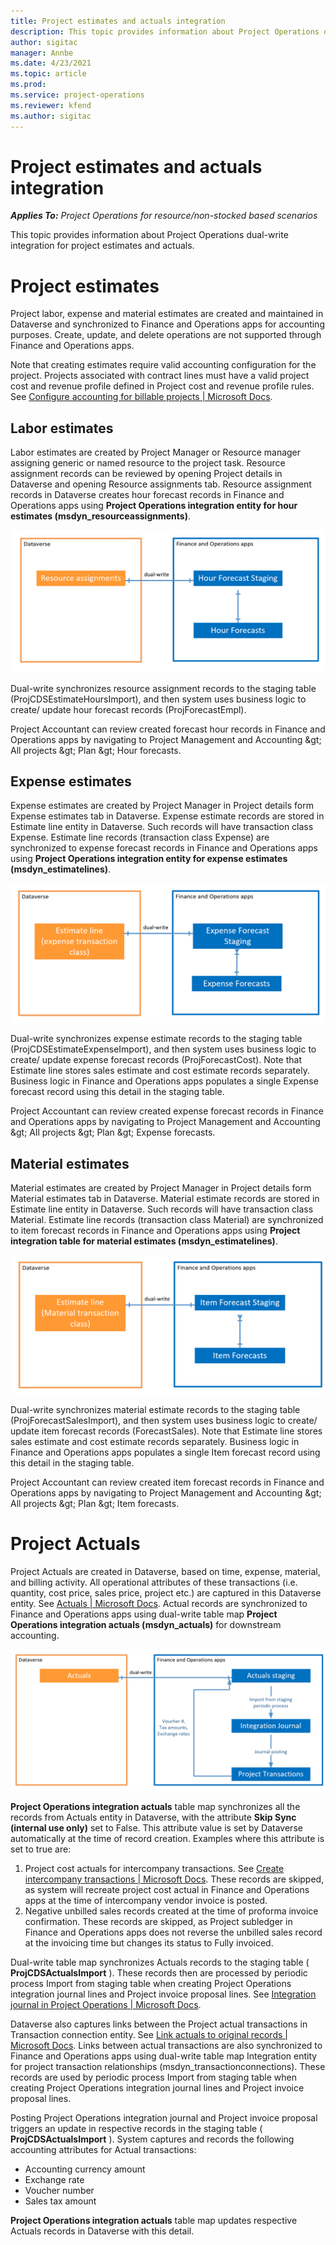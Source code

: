 ```yaml
---
title: Project estimates and actuals integration
description: This topic provides information about Project Operations dual-write integration for project estimates and actuals.
author: sigitac
manager: Annbe
ms.date: 4/23/2021
ms.topic: article
ms.prod:
ms.service: project-operations
ms.reviewer: kfend 
ms.author: sigitac
---
```


# Project estimates and actuals integration

_**Applies To:** Project Operations for resource/non-stocked based scenarios_

This topic provides information about Project Operations dual-write integration for project estimates and actuals.

# Project estimates

Project labor, expense and material estimates are created and maintained in Dataverse and synchronized to Finance and Operations apps for accounting purposes. Create, update, and delete operations are not supported through Finance and Operations apps.

Note that creating estimates require valid accounting configuration for the project. Projects associated with contract lines must have a valid project cost and revenue profile defined in Project cost and revenue profile rules. See [Configure accounting for billable projects | Microsoft Docs](https://docs.microsoft.com/en-us/dynamics365/project-operations/project-accounting/configure-accounting-billable-projects#configure-project-cost-and-revenue-profile-rules).

## Labor estimates

Labor estimates are created by Project Manager or Resource manager assigning generic or named resource to the project task. Resource assignment records can be reviewed by opening Project details in Dataverse and opening Resource assignments tab. Resource assignment records in Dataverse creates hour forecast records in Finance and Operations apps using **Project Operations integration entity for hour estimates (msdyn\_resourceassignments)**.

![Labor estimates integration](./Media/DW4LaborEstimates.png)

Dual-write synchronizes resource assignment records to the staging table (ProjCDSEstimateHoursImport), and then system uses business logic to create/ update hour forecast records (ProjForecastEmpl).

Project Accountant can review created forecast hour records in Finance and Operations apps by navigating to Project Management and Accounting \&gt; All projects \&gt; Plan \&gt; Hour forecasts.

## Expense estimates

Expense estimates are created by Project Manager in Project details form Expense estimates tab in Dataverse. Expense estimate records are stored in Estimate line entity in Dataverse. Such records will have transaction class Expense. Estimate line records (transaction class Expense) are synchronized to expense forecast records in Finance and Operations apps using **Project Operations integration entity for expense estimates (msdyn\_estimatelines)**.

![Expense estimates integration](./Media/DW4ExpenseEstimates.png)

Dual-write synchronizes expense estimate records to the staging table (ProjCDSEstimateExpenseImport), and then system uses business logic to create/ update expense forecast records (ProjForecastCost). Note that Estimate line stores sales estimate and cost estimate records separately. Business logic in Finance and Operations apps populates a single Expense forecast record using this detail in the staging table.

Project Accountant can review created expense forecast records in Finance and Operations apps by navigating to Project Management and Accounting \&gt; All projects \&gt; Plan \&gt; Expense forecasts.

## Material estimates

Material estimates are created by Project Manager in Project details form Material estimates tab in Dataverse. Material estimate records are stored in Estimate line entity in Dataverse. Such records will have transaction class Material. Estimate line records (transaction class Material) are synchronized to item forecast records in Finance and Operations apps using **Project integration table for material estimates (msdyn\_estimatelines)**.

![Material estimates integration](./Media/DW4MaterialEstimates.png)

Dual-write synchronizes material estimate records to the staging table (ProjForecastSalesImport), and then system uses business logic to create/ update item forecast records (ForecastSales). Note that Estimate line stores sales estimate and cost estimate records separately. Business logic in Finance and Operations apps populates a single Item forecast record using this detail in the staging table.

Project Accountant can review created item forecast records in Finance and Operations apps by navigating to Project Management and Accounting \&gt; All projects \&gt; Plan \&gt; Item forecasts.

# Project Actuals

Project Actuals are created in Dataverse, based on time, expense, material, and billing activity. All operational attributes of these transactions (i.e. quantity, cost price, sales price, project etc.) are captured in this Dataverse entity. See [Actuals | Microsoft Docs](https://docs.microsoft.com/en-us/dynamics365/project-operations/actuals/actuals-overview). Actual records are synchronized to Finance and Operations apps using dual-write table map **Project Operations integration actuals (msdyn\_actuals)** for downstream accounting.

![Actuals integration](./Media/DW4Actuals.png)

**Project Operations integration actuals** table map synchronizes all the records from Actuals entity in Dataverse, with the attribute **Skip Sync (internal use only)** set to False. This attribute value is set by Dataverse automatically at the time of record creation. Examples where this attribute is set to true are:

1. Project cost actuals for intercompany transactions. See [Create intercompany transactions | Microsoft Docs](https://docs.microsoft.com/en-us/dynamics365/project-operations/project-accounting/create-intercompany-transactions). These records are skipped, as system will recreate project cost actual in Finance and Operations apps at the time of intercompany vendor invoice is posted.
2. Negative unbilled sales records created at the time of proforma invoice confirmation. These records are skipped, as Project subledger in Finance and Operations apps does not reverse the unbilled sales record at the invoicing time but changes its status to Fully invoiced.

Dual-write table map synchronizes Actuals records to the staging table ( **ProjCDSActualsImport** ). These records then are processed by periodic process Import from staging table when creating Project Operations integration journal lines and Project invoice proposal lines. See [Integration journal in Project Operations | Microsoft Docs](https://docs.microsoft.com/en-us/dynamics365/project-operations/project-accounting/project-operations-integration-journal).

Dataverse also captures links between the Project actual transactions in Transaction connection entity. See [Link actuals to original records | Microsoft Docs](https://docs.microsoft.com/en-us/dynamics365/project-operations/actuals/linkingactuals). Links between actual transactions are also synchronized to Finance and Operations apps using dual-write table map Integration entity for project transaction relationships (msdyn\_transactionconnections). These records are used by periodic process Import from staging table when creating Project Operations integration journal lines and Project invoice proposal lines.

Posting Project Operations integration journal and Project invoice proposal triggers an update in respective records in the staging table ( **ProjCDSActualsImport** ). System captures and records the following accounting attributes for Actual transactions:

- Accounting currency amount
- Exchange rate
- Voucher number
- Sales tax amount

**Project Operations integration actuals** table map updates respective Actuals records in Dataverse with this detail.

